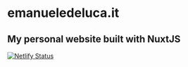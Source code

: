 # emanueledeluca.it

## My personal website built with NuxtJS

[![Netlify Status](https://api.netlify.com/api/v1/badges/3e68a1eb-4325-4ad0-a2c1-e9c89760a993/deploy-status)](https://app.netlify.com/sites/emanueledeluca/deploys)